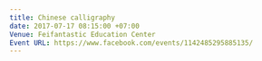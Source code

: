 ```yaml
---
title: Chinese calligraphy
date: 2017-07-17 08:15:00 +07:00
Venue: Feifantastic Education Center
Event URL: https://www.facebook.com/events/1142485295885135/
---
```


